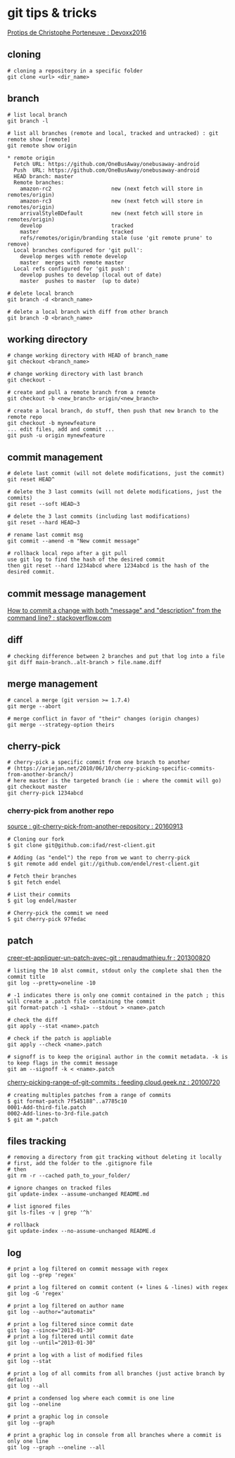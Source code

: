 # git tips & tricks

[Protips de Christophe Porteneuve : Devoxx2016](http://tdd.github.io/devoxx-git-protips/?utm_source=porteneuve&utm_medium=slides&utm_campaign=devoxxfr-2016#/)

## cloning

```
# cloning a repository in a specific folder
git clone <url> <dir_name>
```

## branch

```
# list local branch
git branch -l

# list all branches (remote and local, tracked and untracked) : git remote show [remote]
git remote show origin

* remote origin
  Fetch URL: https://github.com/OneBusAway/onebusaway-android
  Push  URL: https://github.com/OneBusAway/onebusaway-android
  HEAD branch: master
  Remote branches:
    amazon-rc2                   new (next fetch will store in remotes/origin)
    amazon-rc3                   new (next fetch will store in remotes/origin)
    arrivalStyleBDefault         new (next fetch will store in remotes/origin)
    develop                      tracked
    master                       tracked
    refs/remotes/origin/branding stale (use 'git remote prune' to remove)
  Local branches configured for 'git pull':
    develop merges with remote develop
    master  merges with remote master
  Local refs configured for 'git push':
    develop pushes to develop (local out of date)
    master  pushes to master  (up to date)

# delete local branch
git branch -d <branch_name>

# delete a local branch with diff from other branch
git branch -D <branch_name>
```

## working directory

```
# change working directory with HEAD of branch_name
git checkout <branch_name>

# change working directory with last branch 
git checkout -

# create and pull a remote branch from a remote
git checkout -b <new_branch> origin/<new_branch>

# create a local branch, do stuff, then push that new branch to the remote repo
git checkout -b mynewfeature
... edit files, add and commit ...
git push -u origin mynewfeature
```

## commit management

```
# delete last commit (will not delete modifications, just the commit)
git reset HEAD^

# delete the 3 last commits (will not delete modifications, just the commits)
git reset --soft HEAD~3

# delete the 3 last commits (including last modifications)
git reset --hard HEAD~3

# rename last commit msg
git commit --amend -m "New commit message"

# rollback local repo after a git pull
use git log to find the hash of the desired commit
then git reset --hard 1234abcd where 1234abcd is the hash of the desired commit.
```

## commit message management

[How to commit a change with both "message" and "description" from the command line? : stackoverflow.com](https://stackoverflow.com/questions/16122234/how-to-commit-a-change-with-both-message-and-description-from-the-command-li/22909204#22909204)

## diff

```
# checking difference between 2 branches and put that log into a file
git diff main-branch..alt-branch > file.name.diff
```

## merge management

```
# cancel a merge (git version >= 1.7.4)
git merge --abort

# merge conflict in favor of "their" changes (origin changes)
git merge --strategy-option theirs
```

## cherry-pick

```
# cherry-pick a specific commit from one branch to another 
# (https://ariejan.net/2010/06/10/cherry-picking-specific-commits-from-another-branch/)
# here master is the targeted branch (ie : where the commit will go)
git checkout master
git cherry-pick 1234abcd
```

### cherry-pick from another repo

[source : git-cherry-pick-from-another-repository : 20160913](https://coderwall.com/p/sgpksw/git-cherry-pick-from-another-repository)

```
# Cloning our fork
$ git clone git@github.com:ifad/rest-client.git

# Adding (as "endel") the repo from we want to cherry-pick
$ git remote add endel git://github.com/endel/rest-client.git

# Fetch their branches
$ git fetch endel

# List their commits
$ git log endel/master

# Cherry-pick the commit we need
$ git cherry-pick 97fedac
```

## patch

[creer-et-appliquer-un-patch-avec-git : renaudmathieu.fr : 201300820](http://renaudmathieu.fr/creer-et-appliquer-un-patch-avec-git/)

```
# listing the 10 alst commit, stdout only the complete sha1 then the commit title
git log --pretty=oneline -10

# -1 indicates there is only one commit contained in the patch ; this will create a .patch file containing the commit
git format-patch -1 <sha1> --stdout > <name>.patch

# check the diff
git apply --stat <name>.patch

# check if the patch is appliable
git apply --check <name>.patch

# signoff is to keep the original author in the commit metadata. -k is to keep flags in the commit message
git am --signoff -k < <name>.patch
```

[cherry-picking-range-of-git-commits : feeding.cloud.geek.nz : 20100720](https://feeding.cloud.geek.nz/posts/cherry-picking-range-of-git-commits/)

```
# creating multiples patches from a range of commits
$ git format-patch 7f545188^..a7785c10  
0001-Add-third-file.patch  
0002-Add-lines-to-3rd-file.patch  
$ git am *.patch
```

## files tracking

```
# removing a directory from git tracking without deleting it locally
# first, add the folder to the .gitignore file
# then
git rm -r --cached path_to_your_folder/
```

```
# ignore changes on tracked files
git update-index --assume-unchanged README.md

# list ignored files
git ls-files -v | grep '^h'

# rollback
git update-index --no-assume-unchanged README.d
```

## log

```
# print a log filtered on commit message with regex
git log --grep 'regex'
```

```
# print a log filtered on commit content (+ lines & -lines) with regex
git log -G 'regex'
```

```
# print a log filtered on author name
git log --author="automatix"
```

```
# print a log filtered since commit date
git log --since="2013-01-30"
# print a log filtered until commit date
git log --until="2013-01-30"
```

```
# print a log with a list of modified files
git log --stat
```

```
# print a log of all commits from all branches (just active branch by default)
git log --all
```

```
# print a condensed log where each commit is one line 
git log --oneline
```

```
# print a graphic log in console 
git log --graph
```

```
# print a graphic log in console from all branches where a commit is only one line
git log --graph --oneline --all
```
